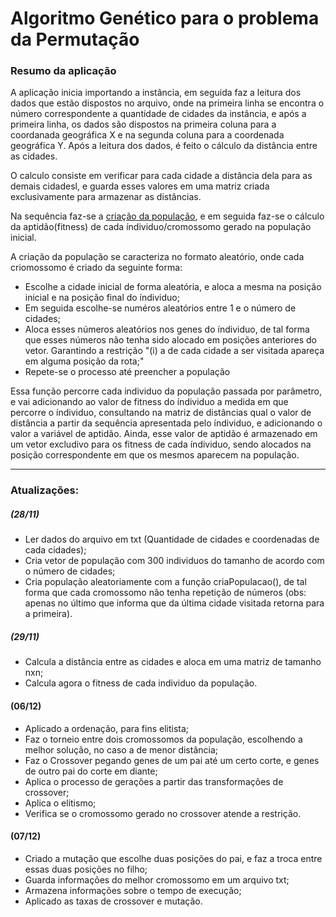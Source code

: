 # Algoritmo Genético para o problema da Permutação

<h3>Resumo da aplicação</h3>

<div id="main">
  <p>A aplicação inicia importando a instância, em seguida faz a leitura dos dados que estão dispostos no arquivo, onde na primeira linha se encontra o número correspondente a quantidade de cidades da instância, e após a primeira linha, os dados são dispostos na primeira coluna para a coordanada geográfica X e na segunda coluna para a coordenada geográfica Y. Após a leitura dos dados, é feito o cálculo da distância entre as cidades.</p>
  <p>O calculo consiste em verificar para cada cidade a distância dela para as demais cidadesl, e guarda esses valores em uma matriz criada exclusivamente para armazenar as distâncias.</p>
  <p>Na sequência faz-se a <a href="#criaPopulacao">criação da população</a>, e em seguida faz-se o <a href"#fitness">cálculo da aptidão(fitness)</a> de cada índividuo/cromossomo gerado na população inicial.</p>
</div>

<div id="criaPopulacao">
  <p>A criação da população se caracteriza no formato aleatório, onde cada criomossomo é criado da seguinte forma:</p>
  <ul>
    <li>Escolhe a cidade inicial de forma aleatória, e aloca a mesma na posição inicial e na posição final do índividuo;</li>
    <li>Em seguida escolhe-se numéros aleatórios entre 1 e o número de cidades;</li>
    <li>Aloca esses números aleatórios nos genes do índividuo, de tal forma que esses números não tenha sido alocado em posições anteriores do vetor. Garantindo a restrição "(i) a de cada cidade a ser visitada apareça em alguma posição da rota;" </li>
    <li>Repete-se o processo até preencher a população</li>
  </ul>
</div>

<div id="fitness">
  <p>Essa função percorre cada individuo da população passada por parâmetro, e vai adicionando ao valor de fitness do índividuo a medida em que percorre o índividuo, consultando na matriz de distâncias qual o valor de distância a partir da sequência apresentada pelo índividuo, e adicionando o valor a variável de aptidão. Ainda, esse valor de aptidão é armazenado em um vetor excludivo para os fitness de cada índividuo, sendo alocados na posição correspondente em que os mesmos aparecem na população.</p>
</div>

<hr/>

### Atualizações:
##### (28/11)
- Ler dados do arquivo em txt (Quantidade de cidades e coordenadas de cada cidades);
- Cria vetor de população com 300 individuos do tamanho de acordo com o número de cidades;
- Cria população aleatoriamente com a função criaPopulacao(), de tal forma que cada cromossomo não tenha repetição de números (obs: apenas no último que informa que da última cidade visitada retorna para a primeira).

##### (29/11)
- Calcula a distância entre as cidades e aloca em uma matriz de tamanho nxn;
- Calcula agora o fitness de cada individuo da população.

#### (06/12)
- Aplicado a ordenação, para fins elitista;
- Faz o torneio entre dois cromossomos da população, escolhendo a melhor solução, no caso a de menor distância;
- Faz o Crossover pegando genes de um pai até um certo corte, e genes de outro pai do corte em diante;
- Aplica o processo de gerações a partir das transformações de crossover;
- Aplica o elitismo;
- Verifica se o cromossomo gerado no crossover atende a restrição.

#### (07/12)
- Criado a mutação que escolhe duas posições do pai, e faz a troca entre essas duas posições no filho;
- Guarda informações do melhor cromossomo em um arquivo txt;
- Armazena informações sobre o tempo de execução;
- Aplicado as taxas de crossover e mutação.
